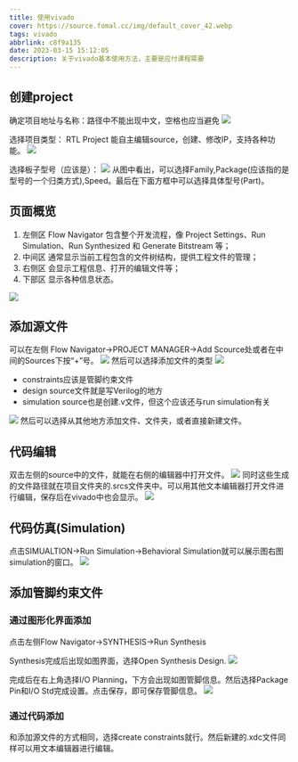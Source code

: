 ```yaml
---
title: 使用vivado
cover: https://source.fomal.cc/img/default_cover_42.webp
tags: vivado
abbrlink: c8f9a135
date: 2023-03-15 15:12:05
description: 关于vivado基本使用方法，主要是应付课程需要
---
```

## 创建project
确定项目地址与名称：路径中不能出现中文，空格也应当避免
![](../../figure/使用vivado/project_name.png)

选择项目类型：
RTL Project 能自主编辑source，创建、修改IP，支持各种功能。
![](../../figure/使用vivado/project_type.png)

选择板子型号（应该是）：
![](../../figure/使用vivado/default_part.png)
从图中看出，可以选择Family,Package(应该指的是型号的一个归类方式),Speed。最后在下面方框中可以选择具体型号(Part)。

## 页面概览
1. 左侧区 Flow Navigator 包含整个开发流程，像 Project Settings、Run Simulation、Run Synthesized 和 Generate Bitstream 等；
2. 中间区 通常显示当前工程包含的文件树结构，提供工程文件的管理；
3. 右侧区 会显示工程信息、打开的编辑文件等；
4. 下部区 显示各种信息状态。

![](../../figure/使用vivado/overall_view.png)

## 添加源文件
可以在左侧 Flow Navigator->PROJECT MANAGER->Add Scource处或者在中间的Sources下按“+”号。
![](../../figure/使用vivado/add_source_file.png)
然后可以选择添加文件的类型
![](../../figure/使用vivado/add_source_cat.png)
* constraints应该是管脚约束文件
* design source文件就是写Verilog的地方
* simulation source也是创建.v文件，但这个应该还与run simulation有关

![](../../figure/使用vivado/add_source_choice.png)
然后可以选择从其他地方添加文件、文件夹，或者直接新建文件。

## 代码编辑
双击左侧的source中的文件，就能在右侧的编辑器中打开文件。
![](../../figure/使用vivado/code_edit.png)
同时这些生成的文件路径就在项目文件夹的.srcs文件夹中。可以用其他文本编辑器打开文件进行编辑，保存后在vivado中也会显示。
![](../../figure/使用vivado/file_path.png)

## 代码仿真(Simulation)
点击SIMUALTION->Run Simulation->Behavioral Simulation就可以展示图右图simulation的窗口。
![](../../figure/使用vivado/run_simulation.png)

## 添加管脚约束文件
### 通过图形化界面添加
点击左侧Flow Navigator->SYNTHESIS->Run Synthesis

Synthesis完成后出现如图界面，选择Open Synthesis Design.
![](../../figure/使用vivado/synthesis_completed.png)

完成后在右上角选择I/O Planning，下方会出现如图管脚信息。然后选择Package Pin和I/O Std完成设置。点击保存，即可保存管脚信息。
![](../../figure/使用vivado/IO_prots_gui.png)
### 通过代码添加
和添加源文件的方式相同，选择create constraints就行。然后新建的.xdc文件同样可以用文本编辑器进行编辑。